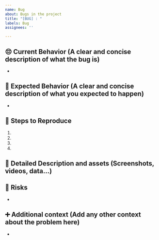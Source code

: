 ```yaml
---
name: Bug
about: Bugs in the project
title: "[BUG] : "
labels: Bug
assignees: ''

---
```


## :pensive: Current Behavior (A clear and concise description of what the bug is)

-

## :dart: Expected Behavior (A clear and concise description of what you expected to happen)

- 

## :feet: Steps to Reproduce

1. 
2. 
3. 
4. 

## :file_folder: Detailed Description and assets (Screenshots, videos, data...)

## :thinking: Risks
- 

## :heavy_plus_sign: Additional context (Add any other context about the problem here)
-
